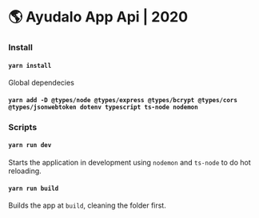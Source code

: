 # 🌎 Ayudalo App Api | 2020

### Install

#### `yarn install`

Global dependecies

#### `yarn add -D @types/node @types/express @types/bcrypt @types/cors @types/jsonwebtoken dotenv typescript ts-node nodemon`

### Scripts

#### `yarn run dev`

Starts the application in development using `nodemon` and `ts-node` to do hot reloading.

#### `yarn run build`

Builds the app at `build`, cleaning the folder first.
